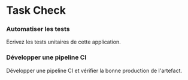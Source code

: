 # Task Check

### Automatiser les tests

Ecrivez les tests unitaires de cette application.

### Développer une pipeline CI

Développer une pipeline CI et vérifier la bonne production de l'artefact.